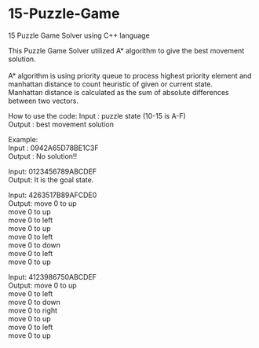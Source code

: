 # 15-Puzzle-Game

15 Puzzle Game Solver using C++ language

This Puzzle Game Solver utilized A* algorithm to give the best movement solution.<br /><br />
A* algorithm is using priority queue to process highest priority element and manhattan distance to count heuristic of given or current state.<br />
Manhattan distance is calculated as the sum of absolute differences between two vectors.

How to use the code:
Input : puzzle state (10-15 is A-F)<br />
Output : best movement solution

Example: <br/>
Input : 0942A65D78BE1C3F<br />
Output : No solution!!

Input: 0123456789ABCDEF<br />
Output: It is the goal state.

Input: 4263517B89AFCDE0<br />
Output: move 0 to up<br />
        move 0 to up<br />
        move 0 to left<br />
        move 0 to up<br />
        move 0 to left<br />
        move 0 to down<br />
        move 0 to left<br />
        move 0 to up<br />
        
Input: 4123986750ABCDEF<br />
Output: move 0 to up<br />
        move 0 to left<br />
        move 0 to down<br />
        move 0 to right<br />
        move 0 to up<br />
        move 0 to left<br />
        move 0 to up<br />
